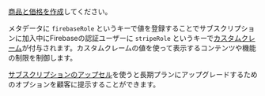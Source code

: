 [商品と価格を作成](https://stripe.com/docs/billing/manage-prices)してください。

メタデータに `firebaseRole` というキーで値を登録することでサブスクリプションに加入中にFirebaseの認証ユーザーに `stripeRole` というキーで[カスタムクレーム](https://firebase.google.cn/docs/auth/admin/custom-claims?hl=ja)が付与されます。カスタムクレームの値を使って表示するコンテンツや機能の制限を制御します。

[サブスクリプションのアップセル](https://stripe.com/docs/payments/checkout/upsells)を使うと長期プランにアップグレードするためのオプションを顧客に提示することができます。
